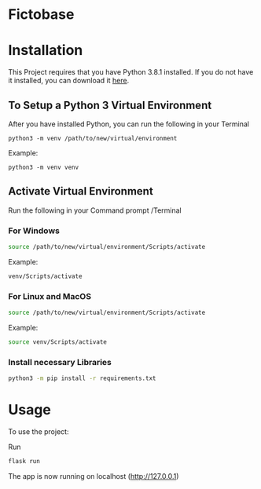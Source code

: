 
# Fictobase


# Installation

This Project requires that you have Python 3.8.1 installed. If you do not have it installed, you can download it [here](https://www.python.org/downloads/release/python-381/).

## To Setup a Python 3  Virtual  Environment
After you have installed Python, you can run the following in your Terminal

```python3 -m venv /path/to/new/virtual/environment```

Example:

```python3 -m venv venv```

## Activate Virtual Environment

Run the following in your Command prompt /Terminal
### For Windows
```bash
source /path/to/new/virtual/environment/Scripts/activate
```
Example:
```bash
venv/Scripts/activate
```

### For Linux and MacOS
```bash
source /path/to/new/virtual/environment/Scripts/activate
```
Example:

```bash
source venv/Scripts/activate
```

### Install necessary Libraries

```bash
python3 -m pip install -r requirements.txt
```

# Usage

To use the project:

Run

```python
flask run
```


The app is now running on localhost (http://127.0.0.1)

